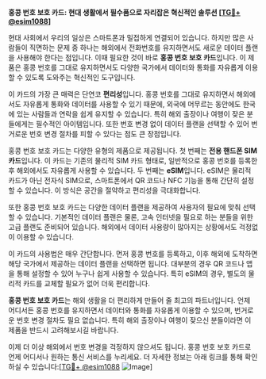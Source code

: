 **홍콩 번호 보호 카드: 현대 생활에서 필수품으로 자리잡은 혁신적인 솔루션 [[TG💪+ @esim1088](https://t.me/s/esim1088)]**

현대 사회에서 우리의 일상은 스마트폰과 밀접하게 연결되어 있습니다. 하지만 많은 사람들이 직면하는 문제 중 하나는 해외에서 전화번호를 유지하면서도 새로운 데이터 플랜을 사용해야 한다는 점입니다. 이때 필요한 것이 바로 **홍콩 번호 보호 카드**입니다. 이 제품은 홍콩 번호를 그대로 유지하면서도 다양한 국가에서 데이터와 통화를 자유롭게 이용할 수 있도록 도와주는 혁신적인 도구입니다.

이 카드의 가장 큰 매력은 단연코 **편리성**입니다. 홍콩 번호를 그대로 유지하면서 해외에서도 자유롭게 통화와 데이터를 사용할 수 있기 때문에, 외국에 머무르는 동안에도 한국에 있는 사람들과 연락을 쉽게 유지할 수 있습니다. 특히 해외 출장이나 여행이 잦은 분들에게는 필수적인 아이템입니다. 또한 번호 변경 없이 데이터 플랜을 선택할 수 있어 번거로운 번호 변경 절차를 피할 수 있다는 점도 큰 장점입니다.

홍콩 번호 보호 카드는 다양한 유형의 제품으로 제공됩니다. 첫 번째는 **전용 핸드폰 SIM 카드**입니다. 이 카드는 기존의 물리적 SIM 카드 형태로, 일반적으로 홍콩 번호를 등록한 후 해외에서도 자유롭게 사용할 수 있습니다. 두 번째는 **eSIM**입니다. eSIM은 물리적 카드가 아닌 전자식 SIM으로, 스마트폰에서 QR 코드나 NFC 기능을 통해 간단히 설정할 수 있습니다. 이 방식은 공간을 절약하고 편리성을 극대화합니다.

또한 홍콩 번호 보호 카드는 다양한 데이터 플랜을 제공하여 사용자의 필요에 맞춰 선택할 수 있습니다. 기본적인 데이터 플랜은 물론, 고속 인터넷을 필요로 하는 분들을 위한 고급 플랜도 준비되어 있습니다. 해외에서 데이터 사용량이 많아지는 상황에서도 걱정없이 이용할 수 있습니다.

이 카드의 사용법은 매우 간단합니다. 먼저 홍콩 번호를 등록하고, 이후 해외에 도착하면 해당 국가에서 제공하는 데이터 플랜을 선택하면 됩니다. 대부분의 경우 QR 코드나 앱을 통해 설정할 수 있어 누구나 쉽게 사용할 수 있습니다. 특히 eSIM의 경우, 별도의 물리적 카드를 교체할 필요가 없어 더욱 편리합니다.

**홍콩 번호 보호 카드**는 해외 생활을 더 편리하게 만들어 줄 최고의 파트너입니다. 언제 어디서든 홍콩 번호를 유지하면서 데이터와 통화를 자유롭게 이용할 수 있으며, 번거로운 번호 변경 절차도 필요 없습니다. 특히 해외 출장이나 여행이 잦으신 분들이라면 이 제품을 반드시 고려해보시길 바랍니다.

이제 더 이상 해외에서 번호 변경을 걱정하지 않으셔도 됩니다. 홍콩 번호 보호 카드로 언제 어디서나 원하는 통신 서비스를 누리세요. 더 자세한 정보는 아래 링크를 통해 확인하실 수 있습니다:[[TG💪+ @esim1088](https://t.me/s/esim1088) ![Image](https://i.postimg.cc/Y0z9fWf4/image.png)]